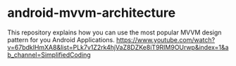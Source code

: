 # android-mvvm-architecture
This repository explains how you can use the most popular MVVM design pattern for you Android Applications.
https://www.youtube.com/watch?v=67bdklHmXA8&list=PLk7v1Z2rk4hjVaZ8DZKe8iT9RIM9OUrwp&index=1&ab_channel=SimplifiedCoding
